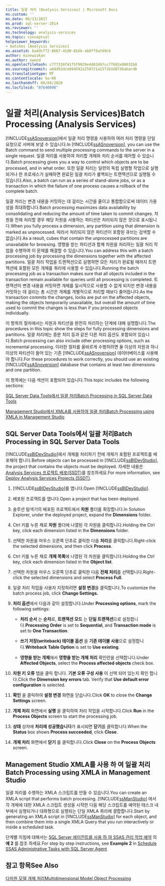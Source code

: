 ```yaml
---
title: 일괄 처리 (Analysis Services) | Microsoft Docs
ms.custom: ''
ms.date: 06/13/2017
ms.prod: sql-server-2014
ms.reviewer: ''
ms.technology: analysis-services
ms.topic: conceptual
helpviewer_keywords:
- batches [Analysis Services]
ms.assetid: ba4dcf72-0667-41d0-816b-ab8ff9a7d9cb
author: minewiskan
ms.author: owend
ms.openlocfilehash: c777339f41f5f9029e4d03d47cc7f682e00032b8
ms.sourcegitcommit: ad4d92dce894592a259721a1571b1d8736abacdb
ms.translationtype: MT
ms.contentlocale: ko-KR
ms.lasthandoff: 08/04/2020
ms.locfileid: "87646698"
---
```

# <a name="batch-processing-analysis-services"></a><span data-ttu-id="59c2d-102">일괄 처리(Analysis Services)</span><span class="sxs-lookup"><span data-stu-id="59c2d-102">Batch Processing (Analysis Services)</span></span>
  <span data-ttu-id="59c2d-103">[!INCLUDE[ssASnoversion](../../includes/ssasnoversion-md.md)]에서 일괄 처리 명령을 사용하여 여러 처리 명령을 단일 요청으로 서버에 보낼 수 있습니다.</span><span class="sxs-lookup"><span data-stu-id="59c2d-103">In [!INCLUDE[ssASnoversion](../../includes/ssasnoversion-md.md)], you can use the Batch command to send multiple processing commands to the server in a single request.</span></span> <span data-ttu-id="59c2d-104">일괄 처리를 사용하여 처리할 개체와 처리 순서를 제어할 수 있습니다.</span><span class="sxs-lookup"><span data-stu-id="59c2d-104">Batch processing gives you a way to control which objects are to be processed, and in what order.</span></span> <span data-ttu-id="59c2d-105">또한 일괄 처리는 일련의 독립 실행형 작업으로 실행되거나 한 프로세스가 실패하면 완료된 일괄 처리가 롤백되는 트랜잭션으로 실행될 수 있습니다.</span><span class="sxs-lookup"><span data-stu-id="59c2d-105">Also, a batch can run as a series of stand-alone jobs, or as a transaction in which the failure of one process causes a rollback of the complete batch.</span></span>  
  
 <span data-ttu-id="59c2d-106">일괄 처리는 변경 내용을 커밋하는 데 걸리는 시간을 줄이고 통합함으로써 데이터 가용성을 최대화합니다.</span><span class="sxs-lookup"><span data-stu-id="59c2d-106">Batch processing maximizes data availability by consolidating and reducing the amount of time taken to commit changes.</span></span> <span data-ttu-id="59c2d-107">차원을 전체 처리할 경우 해당 차원을 사용하는 파티션은 처리되지 않은 것으로 표시됩니다.</span><span class="sxs-lookup"><span data-stu-id="59c2d-107">When you fully process a dimension, any partition using that dimension is marked as unprocessed.</span></span> <span data-ttu-id="59c2d-108">따라서 처리되지 않은 파티션이 포함된 큐브는 검색할 수 없습니다.</span><span class="sxs-lookup"><span data-stu-id="59c2d-108">As a result, cubes that contain the unprocessed partitions are unavailable for browsing.</span></span> <span data-ttu-id="59c2d-109">영향을 받는 파티션과 함께 차원을 처리하는 일괄 처리 작업을 수행하여 이 문제를 해결할 수 있습니다.</span><span class="sxs-lookup"><span data-stu-id="59c2d-109">You can address this with a batch processing job by processing the dimensions together with the affected partitions.</span></span> <span data-ttu-id="59c2d-110">일괄 처리 작업을 트랜잭션으로 실행하면 모든 처리가 완료될 때까지 트랜잭션에 포함된 모든 개체를 쿼리에 사용할 수 있습니다.</span><span class="sxs-lookup"><span data-stu-id="59c2d-110">Running the batch processing job as a transaction makes sure that all objects included in the transaction remain available for queries until all processing is completed.</span></span> <span data-ttu-id="59c2d-111">트랜잭션이 변경 내용을 커밋하면 개체를 일시적으로 사용할 수 없게 되지만 변경 내용을 커밋하는 데 걸리는 총 시간은 개체를 개별적으로 처리할 때보다 줄어듭니다.</span><span class="sxs-lookup"><span data-stu-id="59c2d-111">As the transaction commits the changes, locks are put on the affected objects, making the objects temporarily unavailable, but overall the amount of time used to commit the changes is less than if you processed objects individually.</span></span>  
  
 <span data-ttu-id="59c2d-112">이 항목의 절차에서는 차원과 파티션을 완전히 처리하는 단계에 대해 설명합니다.</span><span class="sxs-lookup"><span data-stu-id="59c2d-112">The procedures in this topic show the steps for fully processing dimensions and partitions.</span></span> <span data-ttu-id="59c2d-113">일괄 처리에는 증분 처리 등과 같은 다른 처리 옵션도 포함되어 있습니다.</span><span class="sxs-lookup"><span data-stu-id="59c2d-113">Batch processing can also include other processing options, such as incremental processing.</span></span> <span data-ttu-id="59c2d-114">이러한 절차를 올바르게 수행하려면 둘 이상의 차원과 하나 이상의 파티션이 들어 있는 기존 [!INCLUDE[ssASnoversion](../../includes/ssasnoversion-md.md)] 데이터베이스를 사용해야 합니다.</span><span class="sxs-lookup"><span data-stu-id="59c2d-114">For these procedures to work correctly, you should use an existing [!INCLUDE[ssASnoversion](../../includes/ssasnoversion-md.md)] database that contains at least two dimensions and one partition.</span></span>  
  
 <span data-ttu-id="59c2d-115">이 항목에는 다음 섹션이 포함되어 있습니다.</span><span class="sxs-lookup"><span data-stu-id="59c2d-115">This topic includes the following sections:</span></span>  
  
 [<span data-ttu-id="59c2d-116">SQL Server Data Tools에서 일괄 처리</span><span class="sxs-lookup"><span data-stu-id="59c2d-116">Batch Processing in SQL Server Data Tools</span></span>](#bkmk_ssdt)  
  
 [<span data-ttu-id="59c2d-117">Management Studio에서 XMLA를 사용하여 일괄 처리</span><span class="sxs-lookup"><span data-stu-id="59c2d-117">Batch Processing using XMLA in Management Studio</span></span>](#bkmk_xmla)  
  
##  <a name="batch-processing-in-sql-server-data-tools"></a><a name="bkmk_ssdt"></a> <span data-ttu-id="59c2d-118">SQL Server Data Tools에서 일괄 처리</span><span class="sxs-lookup"><span data-stu-id="59c2d-118">Batch Processing in SQL Server Data Tools</span></span>  
 <span data-ttu-id="59c2d-119">[!INCLUDE[ssBIDevStudio](../../includes/ssbidevstudio-md.md)]에서 개체를 처리하기 전에 개체가 포함된 프로젝트를 배포해야 합니다.</span><span class="sxs-lookup"><span data-stu-id="59c2d-119">Before objects can be processed in [!INCLUDE[ssBIDevStudio](../../includes/ssbidevstudio-md.md)], the project that contains the objects must be deployed.</span></span> <span data-ttu-id="59c2d-120">자세한 내용은 [Analysis Services 프로젝트 배포&#40;SSDT&#41;](deploy-analysis-services-projects-ssdt.md)를 참조하세요.</span><span class="sxs-lookup"><span data-stu-id="59c2d-120">For more information, see [Deploy Analysis Services Projects &#40;SSDT&#41;](deploy-analysis-services-projects-ssdt.md).</span></span>  
  
1.  <span data-ttu-id="59c2d-121">[!INCLUDE[ssBIDevStudio](../../includes/ssbidevstudio-md.md)]를 엽니다.</span><span class="sxs-lookup"><span data-stu-id="59c2d-121">Open [!INCLUDE[ssBIDevStudio](../../includes/ssbidevstudio-md.md)].</span></span>  
  
2.  <span data-ttu-id="59c2d-122">배포된 프로젝트를 엽니다.</span><span class="sxs-lookup"><span data-stu-id="59c2d-122">Open a project that has been deployed.</span></span>  
  
3.  <span data-ttu-id="59c2d-123">솔루션 탐색기의 배포된 프로젝트에서 **차원** 폴더를 확장합니다.</span><span class="sxs-lookup"><span data-stu-id="59c2d-123">In Solution Explorer, under the deployed project, expand the **Dimensions** folder.</span></span>  
  
4.  <span data-ttu-id="59c2d-124">Ctrl 키를 누른 채로 **차원** 폴더에 나열된 각 차원을 클릭합니다.</span><span class="sxs-lookup"><span data-stu-id="59c2d-124">Holding the Ctrl key, click each dimension listed in the **Dimensions** folder.</span></span>  
  
5.  <span data-ttu-id="59c2d-125">선택한 차원을 마우스 오른쪽 단추로 클릭한 다음 **처리**를 클릭합니다.</span><span class="sxs-lookup"><span data-stu-id="59c2d-125">Right-click the selected dimensions, and then click **Process**.</span></span>  
  
6.  <span data-ttu-id="59c2d-126">Ctrl 키를 누른 채로 **개체 목록**에 나열된 각 차원을 클릭합니다.</span><span class="sxs-lookup"><span data-stu-id="59c2d-126">Holding the Ctrl key, click each dimension listed in the **Object list**.</span></span>  
  
7.  <span data-ttu-id="59c2d-127">선택한 차원을 마우스 오른쪽 단추로 클릭한 다음 **전체 처리**를 선택합니다.</span><span class="sxs-lookup"><span data-stu-id="59c2d-127">Right-click the selected dimensions and select **Process Full**.</span></span>  
  
8.  <span data-ttu-id="59c2d-128">일괄 처리 작업을 사용자 지정하려면 **설정 변경**을 클릭합니다.</span><span class="sxs-lookup"><span data-stu-id="59c2d-128">To customize the batch process job, click **Change Settings.**</span></span>  
  
9. <span data-ttu-id="59c2d-129">**처리 옵션**에서 다음과 같이 설정합니다.</span><span class="sxs-lookup"><span data-stu-id="59c2d-129">Under **Processing options**, mark the following settings:</span></span>  
  
    -   <span data-ttu-id="59c2d-130">**처리 순서** 는 **순차**로, **트랜잭션 모드** 는 **단일 트랜잭션**으로 설정합니다.</span><span class="sxs-lookup"><span data-stu-id="59c2d-130">**Processing Order** is set to **Sequential**, and **Transaction mode** is set to **One Transaction**.</span></span>  
  
    -   <span data-ttu-id="59c2d-131">**쓰기 저장(writeback) 테이블 옵션** 을 **기존 테이블 사용**으로 설정합니다.</span><span class="sxs-lookup"><span data-stu-id="59c2d-131">**Writeback Table Option** is set to **Use existing**.</span></span>  
  
    -   <span data-ttu-id="59c2d-132">**영향을 받는 개체**에서 **영향을 받는 개체 처리** 확인란을 선택합니다.</span><span class="sxs-lookup"><span data-stu-id="59c2d-132">Under **Affected Objects**, select the **Process affected objects** check box.</span></span>  
  
10. <span data-ttu-id="59c2d-133">**차원 키 오류** 탭을 클릭 합니다. **기본 오류 구성 사용** 이 선택 되어 있는지 확인 합니다.</span><span class="sxs-lookup"><span data-stu-id="59c2d-133">Click the **Dimension key errors** tab. Verify that **Use default error configuration** is selected.</span></span>  
  
11. <span data-ttu-id="59c2d-134">**확인** 을 클릭하여 **설정 변경** 화면을 닫습니다.</span><span class="sxs-lookup"><span data-stu-id="59c2d-134">Click **OK** to close the **Change Settings** screen.</span></span>  
  
12. <span data-ttu-id="59c2d-135">**개체 처리** 화면에서 **실행** 을 클릭하여 처리 작업을 시작합니다.</span><span class="sxs-lookup"><span data-stu-id="59c2d-135">Click **Run** in the **Process Objects** screen to start the processing job.</span></span>  
  
13. <span data-ttu-id="59c2d-136">**상태** 상자에 **처리에 성공했습니다**가 표시되면 **닫기**를 클릭합니다.</span><span class="sxs-lookup"><span data-stu-id="59c2d-136">When the **Status** box shows **Process succeeded**, click **Close**.</span></span>  
  
14. <span data-ttu-id="59c2d-137">**개체 처리** 화면에서 **닫기** 를 클릭합니다.</span><span class="sxs-lookup"><span data-stu-id="59c2d-137">Click **Close** on the **Process Objects** screen.</span></span>  
  
##  <a name="batch-processing-using-xmla-in-management-studio"></a><a name="bkmk_xmla"></a><span data-ttu-id="59c2d-138">Management Studio XMLA를 사용 하 여 일괄 처리</span><span class="sxs-lookup"><span data-stu-id="59c2d-138">Batch Processing using XMLA in Management Studio</span></span>  
 <span data-ttu-id="59c2d-139">일괄 처리를 수행하는 XMLA 스크립트를 만들 수 있습니다.</span><span class="sxs-lookup"><span data-stu-id="59c2d-139">You can create an XMLA script that performs batch processing.</span></span> <span data-ttu-id="59c2d-140">[!INCLUDE[ssManStudio](../../includes/ssmanstudio-md.md)] 에서 각 개체에 대한 XMLA 스크립트 생성을 시작한 다음 해당 스크립트를 예약된 태스크 내부에서 실행되거나 대화형으로 실행되는 단일 XMLA 쿼리에 결합합니다.</span><span class="sxs-lookup"><span data-stu-id="59c2d-140">Start by generating an XMLA script in [!INCLUDE[ssManStudio](../../includes/ssmanstudio-md.md)] for each object, and then combine them into a single XMLA Query that you run interactively or inside a scheduled task.</span></span>  
  
 <span data-ttu-id="59c2d-141">단계별 지침에 대해서는 [SQL Server 에이전트를 사용 하 여 SSAS 관리 작업 예약](../instances/schedule-ssas-administrative-tasks-with-sql-server-agent.md) 의 **예 2** 를 참조 하세요.</span><span class="sxs-lookup"><span data-stu-id="59c2d-141">For step by step instructions, see **Example 2** in [Schedule SSAS Administrative Tasks with SQL Server Agent](../instances/schedule-ssas-administrative-tasks-with-sql-server-agent.md)</span></span>  
  
## <a name="see-also"></a><span data-ttu-id="59c2d-142">참고 항목</span><span class="sxs-lookup"><span data-stu-id="59c2d-142">See Also</span></span>  
 [<span data-ttu-id="59c2d-143">다차원 모델 개체 처리</span><span class="sxs-lookup"><span data-stu-id="59c2d-143">Multidimensional Model Object Processing</span></span>](processing-a-multidimensional-model-analysis-services.md)  
  
  
